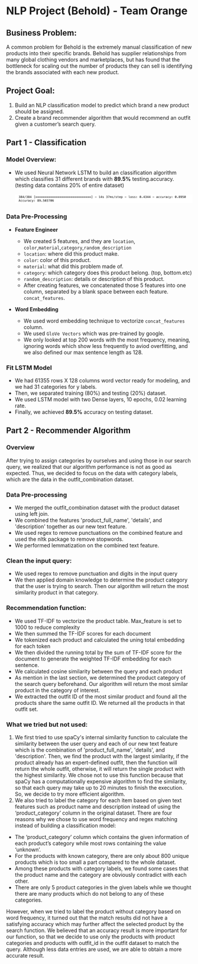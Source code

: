 # NLP Project (Behold) - Team Orange

## **Business Problem:** 
A common problem for Behold is the extremely manual classification of new products into their specific brands. Behold has supplier relationships from many global clothing vendors and marketplaces, but has found that the bottleneck for scaling out the number of products they can sell is identifying the brands associated with each new product.

## **Project Goal:**
1. Build an NLP classification model to predict which brand a new product should be assigned.
2. Create a brand recommender algorithm that would recommend an outfit given a customer’s search query.

## **Part 1 - Classification**
### Model Overview: <br>
- We used Neural Network LSTM to build an classification algorithm which classifies 31 different brands with **89.5%** testing.accuracy. (testing data contains 20% of entire dataset) <br><br>
![classification_results](images/classification_result.png) <br>

### Data Pre-Processing
- **Feature Engineer**
    - We created 5 features, and they are `location`, `color`,`material`,`category`,`random_description`
    - `location`: where did this product make.
    - `color`: color of this product.
    - `material`: what did this problem made of.
    - `category`: which category does this product belong. (top, bottom.etc)
    - `random_description`: details or description of this product. 
    - After creating features, we concatenated those 5 features into one column, separated by a blank space between each feature. `concat_features`.

- **Word Embedding**
    - We used word embedding technique to vectorize `concat_features` column. 
    - We used `GloVe Vectors` which was pre-trained by google. 
    - We only looked at top 200 words with the most frequency, meaning, ignoring words which show less frequently to aviod overfitting, and we also defined our max sentence length as 128. 

### Fit LSTM Model
- We had 61355 rows X 128 columns word vector ready for modeling, and we had 31 categories for y labels.
- Then, we separated training (80%) and testing (20%) dataset.
- We used LSTM model with two Dense layers, 10 epochs, 0.02 learning rate.
- Finally, we achieved **89.5%** accuracy on testing dataset.

## **Part 2 - Recommender Algorithm**

### Overview
After trying to assign categories by ourselves and using those in our search query, we realized that our algorithm performance is not as good as expected. Thus, we decided to focus on the data with category labels, which are the data in the outfit_combination dataset.

### Data Pre-processing 
- We merged the outfit_combination dataset with the product dataset using left join. 
- We combined the features 'product_full_name', 'details', and 'description' together as our new text feature. 
- We used regex to remove punctuations on the combined feature and used the nltk package to remove stopwords. 
- We performed lemmatization on the combined text feature.

### Clean the input query:
- We used regex to remove punctuation and digits in the input query
- We then applied domain knowledge to determine the product category that the user is trying to search. Then our algorithm will return the most similarity product in that category. 

### Recommendation function:
- We used TF-IDF to vectorize the product table. Max_feature is set to 1000 to reduce complexity
- We then summed the TF-IDF scores for each document
- We tokenized each product and calculated the uning total embedding for each token
- We then divided the running total by the sum of TF-IDF score for the document to generate the weighted TF-IDF embedding for each sentence. 
- We calculated cosine similarity between the query and each product
- As mention in the last section, we determined the product category of the search query beforehand. Our algorithm will return the most similar product in the category of interest.
- We extracted the outfit ID of the most similar product and found all the products share the same outfit ID. We returned all the products in that outfit set.  
 
 
 
### What we tried but not used:
1.	We first tried to use spaCy's internal similarity function to calculate the similarity between the user query and each of our new text feature which is the combination of 'product_full_name', 'details', and 'description'. Then, we find the product with the largest similarity, if the product already has an expert-defined outfit, then the function will return the whole outfit, otherwise, it will return the single product with the highest similarity. We chose not to use this function because that spaCy has a computationally expensive algorithm to find the similarity, so that each query may take up to 20 minutes to finish the execution. So, we decide to try more efficient algorithm.
2.	We also tried to label the category for each item based on given text features such as product name and description instead of using the ‘product_category’ column in the original dataset. There are four reasons why we chose to use word frequency and regex matching instead of building a classification model:
- The ‘product_category’ column which contains the given information of each product’s category while most rows containing the value ‘unknown’.  
- For the products with known category, there are only about 800 unique products which is too small a part compared to the whole dataset. 
- Among these products with category labels, we found some cases that the product name and the category are obviously contradict with each other.  
- There are only 5 product categories in the given labels while we thought there are many products which do not belong to any of these categories.

However, when we tried to label the product without category based on word frequency, it turned out that the match results did not have a satisfying accuracy which may further affect the selected product by the search function. We believed that an accuracy result is more important for our function, so that we decide to use only the products with product categories and products with outfit_id in the outfit dataset to match the query. Although less data entries are used, we are able to obtain a more accurate result.


